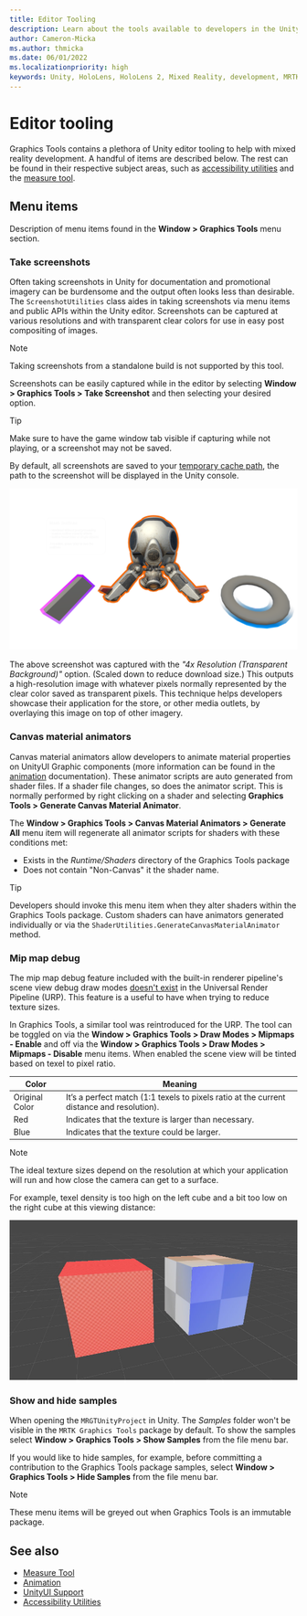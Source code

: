 ```yaml
---
title: Editor Tooling
description: Learn about the tools available to developers in the Unity editor.
author: Cameron-Micka
ms.author: thmicka
ms.date: 06/01/2022
ms.localizationpriority: high
keywords: Unity, HoloLens, HoloLens 2, Mixed Reality, development, MRTK, Graphics Tools, MRGT, MR Graphics Tools, Standard Shader, Mesh Outlines
---
```


# Editor tooling

Graphics Tools contains a plethora of Unity editor tooling to help with mixed reality development. A handful of items are described below. The rest can be found in their respective subject areas, such as [accessibility utilities](accessibility-utilities.md) and the [measure tool](measure-tool.md).

## Menu items

Description of menu items found in the **Window > Graphics Tools** menu section.

### Take screenshots

Often taking screenshots in Unity for documentation and promotional imagery can be burdensome and the output often looks less than desirable. The `ScreenshotUtilities` class aides in taking screenshots via menu items and public APIs within the Unity editor. Screenshots can be captured at various resolutions and with transparent clear colors for use in easy post compositing of images.

> [!NOTE]
> Taking screenshots from a standalone build is not supported by this tool.

Screenshots can be easily captured while in the editor by selecting **Window > Graphics Tools > Take Screenshot** and then selecting your desired option.

> [!TIP]
> Make sure to have the game window tab visible if capturing while not playing, or a screenshot may not be saved.

By default, all screenshots are saved to your [temporary cache path](https://docs.unity3d.com/ScriptReference/Application-temporaryCachePath.html), the path to the screenshot will be displayed in the Unity console.

![Screenshot example with transparent background](images/EditorTooling/ScreenshotExample.png)

The above screenshot was captured with the *"4x Resolution (Transparent Background)"* option. (Scaled down to reduce download size.) This outputs a high-resolution image with whatever pixels normally represented by the clear color saved as transparent pixels. This technique helps developers showcase their application for the store, or other media outlets, by overlaying this image on top of other imagery.

### Canvas material animators

Canvas material animators allow developers to animate material properties on UnityUI Graphic components (more information can be found in the [animation](animation.md) documentation). These animator scripts are auto generated from shader files. If a shader file changes, so does the animator script. This is normally performed by right clicking on a shader and selecting **Graphics Tools > Generate Canvas Material Animator**.

The **Window > Graphics Tools > Canvas Material Animators > Generate All** menu item will regenerate all animator scripts for shaders with these conditions met:

- Exists in the *Runtime/Shaders* directory of the Graphics Tools package
- Does not contain "Non-Canvas" it the shader name.

> [!TIP]
> Developers should invoke this menu item when they alter shaders within the Graphics Tools package. Custom shaders can have animators generated individually or via the `ShaderUtilities.GenerateCanvasMaterialAnimator` method.

### Mip map debug

The mip map debug feature included with the built-in renderer pipeline's scene view debug draw modes [doesn't exist](https://github.com/Unity-Technologies/Graphics/pull/4089) in the Universal Render Pipeline (URP). This feature is a useful to have when trying to reduce texture sizes.

In Graphics Tools, a similar tool was reintroduced for the URP. The tool can be toggled on via the **Window > Graphics Tools > Draw Modes > Mipmaps - Enable** and off via the **Window > Graphics Tools > Draw Modes > Mipmaps - Disable** menu items. When enabled the scene view will be tinted based on texel to pixel ratio.

| Color          | Meaning                                                                                   |
|----------------|-------------------------------------------------------------------------------------------|
| Original Color | It’s a perfect match (1:1 texels to pixels ratio at the current distance and resolution). |
| Red            | Indicates that the texture is larger than necessary.                                      |
| Blue           | Indicates that the texture could be larger.                                               |

> [!NOTE]
> The ideal texture sizes depend on the resolution at which your application will run and how close the camera can get to a surface.

For example, texel density is too high on the left cube and a bit too low on the right cube at this viewing distance:

![Texel density comparison](images/EditorTooling/MipMapDebug.jpg)

### Show and hide samples

When opening the `MRGTUnityProject` in Unity. The *Samples* folder won't be visible in the `MRTK Graphics Tools` package by default. To show the samples select **Window > Graphics Tools > Show Samples** from the file menu bar.

If you would like to hide samples, for example, before committing a contribution to the Graphics Tools package samples, select **Window > Graphics Tools > Hide Samples** from the file menu bar.

> [!NOTE]
> These menu items will be greyed out when Graphics Tools is an immutable package.

## See also

* [Measure Tool](measure-tool.md)
* [Animation](animation.md)
* [UnityUI Support](unityui-tooling.md)
* [Accessibility Utilities](accessibility-utilities.md)
